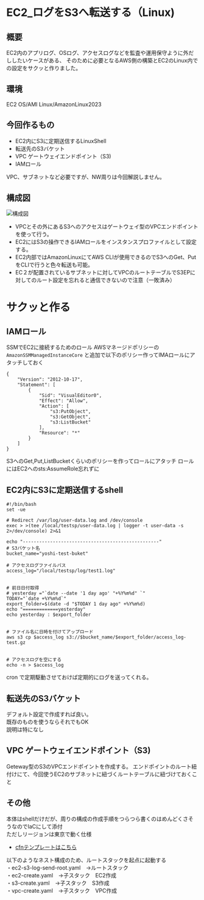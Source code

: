 # EC2_ログをS3へ転送する（Linux)

## 概要
EC2内のアプリログ、OSログ、アクセスログなどを監査や運用保守ように外だししたいケースがある、
そのために必要となるAWS側の構築とEC2のLinux内での設定をサクッと作りました。

## 環境
EC2 OS/AMI
Linux/AmazonLinux2023

## 今回作るもの
- EC2内にS3に定期送信するLinuxShell
- 転送先のS3バケット
- VPC ゲートウェイエンドポイント（S3)
- IAMロール

VPC、サブネットなど必要ですが、NW周りは今回解説しません。

## 構成図
![構成図](article/ARTICLE-2025-first-half/mini-devlop/ec2-s3-send-log/img/ec2-s3-sendlog.drawio.png)


- VPCとその外にあるS3へのアクセスはゲートウェイ型のVPCエンドポイントを使って行う。
- EC2にはS3の操作できるIAMロールをインスタンスプロファイルとして設定する。
- EC2内部ではAmazonLinuxにてAWS CLIが使用できるのでS3へのGet、PutをCLIで行うと色々転送も可能。
- EC２が配置されているサブネットに対してVPCのルートテーブルでS3EPに対してのルート設定を忘れると通信できないので注意（一敗済み）


# サクッと作る
## IAMロール
SSMでEC2に接続するためのロール
AWSマネージドポリシーの```AmazonSSMManagedInstanceCore``` と追加で以下のポリシー作ってIMAロールにアタッチしておく
```
{
    "Version": "2012-10-17",
    "Statement": [
        {
            "Sid": "VisualEditor0",
            "Effect": "Allow",
            "Action": [
                "s3:PutObject",
                "s3:GetObject",
                "s3:ListBucket"
            ],
            "Resource": "*"
        }
    ]
}
```
S3へのGet,Put,ListBucketくらいのポリシーを作ってロールにアタッチ
ロールにはEC2へのsts:AssumeRole忘れずに

## EC2内にS3に定期送信するshell
```
#!/bin/bash
set -ue

# Redirect /var/log/user-data.log and /dev/console
exec > >(tee /local/testsp/user-data.log | logger -t user-data -s 2>/dev/console) 2>&1

echo "--------------------------------------------------"
# S3バケット名
bucket_name="yoshi-test-buket"

# アクセスログファイルパス
access_log="/local/testsp/log/test1.log"


# 前日日付取得
# yesterday ="`date --date '1 day ago' "+%Y%m%d" `"
TODAY="`date +%Y%m%d`"
export_folder=$(date -d "$TODAY 1 day ago" +%Y%m%d)
echo "=============yesterday"
echo yesterday : $export_folder


# ファイル名に日時を付けてアップロード
aws s3 cp $access_log s3://$bucket_name/$export_folder/access_log-test.gz


# アクセスログを空にする
echo -n > $access_log
```

cron で定期駆動させておけば定期的にログを送ってくれる。


## 転送先のS3バケット
デフォルト設定で作成すれば良い。  
既存のものを使うならそれでもOK  
説明は特になし  

## VPC ゲートウェイエンドポイント（S3)
Geteway型のS3のVPCエンドポイントを作成する。
エンドポイントのルート紐付けにて、今回使うEC2のサブネットに紐づくルートテーブルに紐づけておくこと

## その他
本体はshellだけだが、周りの構成の作成手順をつらつら書くのはめんどくさそうなのでIaCにして添付  
ただしリージョンは東京で動く仕様  
- [cfnテンプレートはこちら](/Users/yoshimoto/yomo-maki-work/article/ARTICLE-2025-first-half/mini-devlop/cfn)  

以下のようなネスト構成のため、ルートスタックを起点に起動する  
・ec2-s3-log-send-root.yaml　→ルートスタック  
    ・ec2-create.yaml　→子スタック　EC2作成  
    ・s3-create.yaml　→子スタック　S3作成  
    ・vpc-create.yaml　→子スタック　VPC作成  


